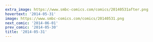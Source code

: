 ```yaml
---
extra_image: https://www.smbc-comics.com/comics/20140531after.png
hovertext: '2014-05-31'
image: https://www.smbc-comics.com/comics/20140531.png
next_comic: '2014-06-01'
prev_comic: '2014-05-30'
title: '2014-05-31'
---
```



